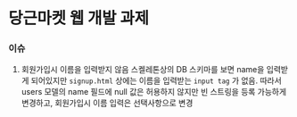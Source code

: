 # 당근마켓 웹 개발 과제

### 이슈
1. 회원가입시 이름을 입력받지 않음
스켈레톤상의 DB 스키마를 보면 name을 입력받게 되어있지만 `signup.html` 상에는 이름을 입력받는 `input tag` 가 없음.
따라서 users 모델의 name 필드에 null 값은 허용하지 않지만 빈 스트링을 등록 가능하게 변경하고, 회원가입시 이름 입력은 선택사항으로 변경